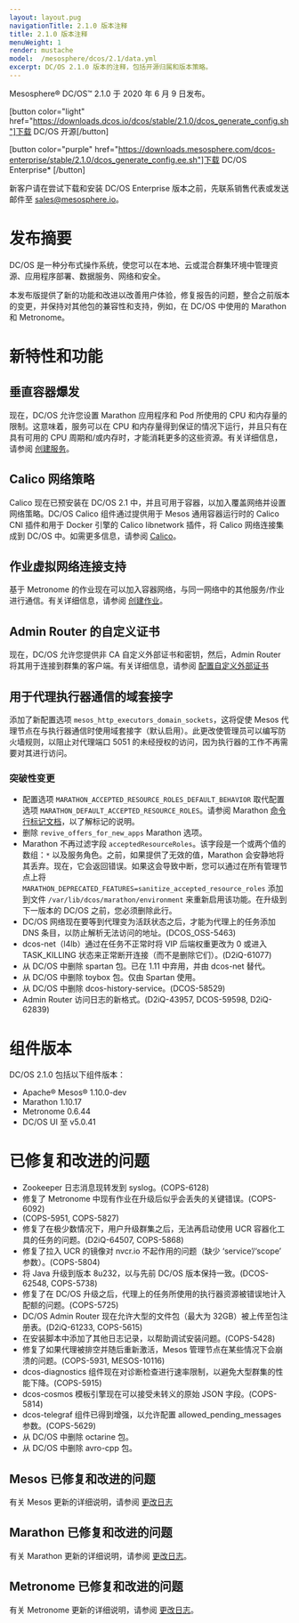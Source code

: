 ```yaml
---
layout: layout.pug
navigationTitle: 2.1.0 版本注释
title: 2.1.0 版本注释
menuWeight: 1
render: mustache
model:  /mesosphere/dcos/2.1/data.yml
excerpt: DC/OS 2.1.0 版本的注释，包括开源归属和版本策略。
---
```

Mesosphere&reg; DC/OS&trade; 2.1.0 于 2020 年 6 月 9 日发布。

[button color="light" href="https://downloads.dcos.io/dcos/stable/2.1.0/dcos_generate_config.sh"]下载 DC/OS 开源[/button]

[button color="purple" href="https://downloads.mesosphere.com/dcos-enterprise/stable/2.1.0/dcos_generate_config.ee.sh"]下载 DC/OS Enterprise* [/button]

新客户请在尝试下载和安装 DC/OS Enterprise 版本之前，先联系销售代表或发送邮件至 <a href="mailto:sales@mesosphere.io">sales@mesosphere.io</a>。

# 发布摘要
DC/OS 是一种分布式操作系统，使您可以在本地、云或混合群集环境中管理资源、应用程序部署、数据服务、网络和安全。

本发布版提供了新的功能和改进以改善用户体验，修复报告的问题，整合之前版本的变更，并保持对其他包的兼容性和支持，例如，在 DC/OS 中使用的 Marathon 和 Metronome。

# 新特性和功能 

## 垂直容器爆发
现在，DC/OS 允许您设置 Marathon 应用程序和 Pod 所使用的 CPU 和内存量的限制。这意味着，服务可以在 CPU 和内存量得到保证的情况下运行，并且只有在具有可用的 CPU 周期和/或内存时，才能消耗更多的这些资源。有关详细信息，请参阅 [创建服务](/mesosphere/dcos/cn/2.1/deploying-services/creating-services/)。

## Calico 网络策略
Calico 现在已预安装在 DC/OS 2.1 中，并且可用于容器，以加入覆盖网络并设置网络策略。DC/OS Calico 组件通过提供用于 Mesos 通用容器运行时的 Calico CNI 插件和用于 Docker 引擎的 Calico libnetwork 插件，将 Calico 网络连接集成到 DC/OS 中。如需更多信息，请参阅 [Calico](/mesosphere/dcos/cn/2.1/networking/SDN/calico)。

## 作业虚拟网络连接支持
基于 Metronome 的作业现在可以加入容器网络，与同一网络中的其他服务/作业进行通信。有关详细信息，请参阅 [创建作业](/mesosphere/dcos/cn/2.1/deploying-jobs/quickstart/)。

## Admin Router 的自定义证书
现在，DC/OS 允许您提供非 CA 自定义外部证书和密钥，然后，Admin Router 将其用于连接到群集的客户端。有关详细信息，请参阅 [配置自定义外部证书](/mesosphere/dcos/cn/2.1/security/ent/tls-ssl/ar-custom/)

## 用于代理执行器通信的域套接字
添加了新配置选项 `mesos_http_executors_domain_sockets`，这将促使 Mesos 代理节点在与执行器通信时使用域套接字（默认启用）。此更改使管理员可以编写防火墙规则，以阻止对代理端口 5051 的未经授权的访问，因为执行器的工作不再需要对其进行访问。

### 突破性变更
- 配置选项 `MARATHON_ACCEPTED_RESOURCE_ROLES_DEFAULT_BEHAVIOR` 取代配置选项 `MARATHON_DEFAULT_ACCEPTED_RESOURCE_ROLES`。请参阅 Marathon [命令行标记文档](https://github.com/mesosphere/marathon/blob/master/docs/docs/command-line-flags.md)，以了解标记的说明。
- 删除 `revive_offers_for_new_apps` Marathon 选项。
- Marathon 不再过滤字段 `acceptedResourceRoles`。该字段是一个或两个值的数组：`*` 以及服务角色。之前，如果提供了无效的值，Marathon 会安静地将其丢弃。现在，它会返回错误。如果这会导致中断，您可以通过在所有管理节点上将 `MARATHON_DEPRECATED_FEATURES=sanitize_accepted_resource_roles` 添加到文件 `/var/lib/dcos/marathon/environment` 来重新启用该功能。在升级到下一版本的 DC/OS 之前，您必须删除此行。
- DC/OS 网络现在要等到代理变为活跃状态之后，才能为代理上的任务添加 DNS 条目，以防止解析无法访问的地址。(DCOS_OSS-5463)
- dcos-net（l4lb）通过在任务不正常时将 VIP 后端权重更改为 0 或进入 TASK_KILLING 状态来正常断开连接（而不是删除它们）。(D2iQ-61077)
- 从 DC/OS 中删除 spartan 包。已在 1.11 中弃用，并由 dcos-net 替代。
- 从 DC/OS 中删除 toybox 包。仅由 Spartan 使用。
- 从 DC/OS 中删除 dcos-history-service。(DCOS-58529)
- Admin Router 访问日志的新格式。(D2iQ-43957, DCOS-59598, D2iQ-62839)

# 组件版本
DC/OS 2.1.0 包括以下组件版本：

- Apache&reg; Mesos&reg; 1.10.0-dev
- Marathon 1.10.17
- Metronome 0.6.44
- DC/OS UI 至 v5.0.41

# 已修复和改进的问题
- Zookeeper 日志消息现转发到 syslog。(COPS-6128)
- 修复了 Metronome 中现有作业在升级后似乎会丢失的关键错误。(COPS-6092)
- (COPS-5951, COPS-5827)
- 修复了在极少数情况下，用户升级群集之后，无法再启动使用 UCR 容器化工具的任务的问题。(D2iQ-64507, COPS-5868)
- 修复了拉入 UCR 的镜像对 nvcr.io 不起作用的问题（缺少 ‘service’/‘scope’ 参数）。(COPS-5804)
- 将 Java 升级到版本 8u232，以与先前 DC/OS 版本保持一致。(DCOS-62548, COPS-5738)
- 修复了在 DC/OS 升级之后，代理上的任务所使用的执行器资源被错误地计入配额的问题。(COPS-5725)
- DC/OS Admin Router 现在允许大型的文件包（最大为 32GB）被上传至包注册表。(D2iQ-61233, COPS-5615)
- 在安装脚本中添加了其他日志记录，以帮助调试安装问题。(COPS-5428)
- 修复了如果代理被排空并随后重新激活，Mesos 管理节点在某些情况下会崩溃的问题。(COPS-5931, MESOS-10116)
- dcos-diagnostics 组件现在对诊断检查进行速率限制，以避免大型群集的性能下降。(COPS-5915)
- dcos-cosmos 模板引擎现在可以接受未转义的原始 JSON 字段。(COPS-5814)
- dcos-telegraf 组件已得到增强，以允许配置 allowed_pending_messages 参数。(COPS-5629)
- 从 DC/OS 中删除 octarine 包。
- 从 DC/OS 中删除 avro-cpp 包。

## Mesos 已修复和改进的问题
有关 Mesos 更新的详细说明，请参阅 [更改日志](https://github.com/apache/mesos/blob/1ff2fcd90eabd98786531748869b8596120f7dfe/CHANGELOG)

## Marathon 已修复和改进的问题
有关 Marathon 更新的详细说明，请参阅 [更改日志](https://github.com/mesosphere/marathon/blob/master/changelog.md)。

## Metronome 已修复和改进的问题
有关 Metronome 更新的详细说明，请参阅 [更改日志](https://github.com/dcos/metronome/blob/master/changelog.md)。
